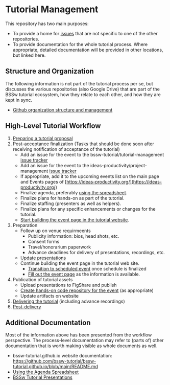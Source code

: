# Tutorial Management

This repository has two main purposes:

* To provide a home for [issues](https://github.com/bssw-tutorial/tutorial-management/issues) that are not specific to one of the other repositories.
* To provide documentation for the whole tutorial process.  Where appropriate, detailed documentation will be provided in other locations, but linked here.

## Structure and Organization

The following information is not part of the tutorial process per se, but discusses the various repositories (also Google Drive) that are part of the BSSw tutorial ecosystem, how they relate to each other, and how they are kept in sync.

* [Github organization structure and management](Github-organization-structure-and-management.md)

## High-Level Tutorial Workflow

1) [Preparing a tutorial proposal](preparing-a-tutorial-proposal.md)
2) Post-acceptance finalization (Tasks that should be done soon after receiving notification of acceptance of the tutorial)
   - Add an issue for the event to the bssw-tutorial/tutorial-management [issue tracker](https://github.com/bssw-tutorial/tutorial-management/issues)
   - Add an issue for the event to the ideas-productivity/project-management [issue tracker](https://github.com/ideas-productivity/project-management/issues)
   - If appropriate, add it to the upcoming events list on the main page and Events pages of [https://ideas-productivity.org/](https://ideas-productivity.org/)
   - Finalize agenda, preferably [using the spreadsheet](using-the-agenda-spreadsheet.md).
   - Finalize plans for hands-on as part of the tutorial.
   - Finalize staffing (presenters as well as helpers).
   - Finalize plans for any specific enhancements or changes for the tutorial.
   - [Start building the event page in the tutorial website](https://github.com/bssw-tutorial/bssw-tutorial.github.io/blob/main/README.md#creating-a-new-tutorial-event).
3) Preparation
   - Follow up on venue requirmeents
      - Publicity information: bios, head shots, etc.
      - Consent forms
      - Travel/honorarium paperwork
      - Advance deadlines for delivery of presentations, recordings, etc.
   - [Update presentations](https://github.com/bssw-tutorial/presentations/blob/main/README.md#preparing-for-a-tutorial-event)
   - Continue building the event page in the tutorial web site.
      - [Transition to scheduled event](https://github.com/bssw-tutorial/bssw-tutorial.github.io/blob/main/README.md#transitioning-to-a-scheduled-event) once schedule is finalized
      - [Fill out the event page](https://github.com/bssw-tutorial/bssw-tutorial.github.io/blob/main/README.md#filling-out-the-event-page) as the information is available.
5) Publication of tutorial assets
   - Upload presentations to FigShare and publish
   - [Create hands-on code repository for the event](create-hands-on-code-repository-for-the-event.md) (as appropriate)
   - Update artifacts on website
4) [Delivering the tutorial](delivering-the-tutorial.md) (including advance recordings)
5) [Post-delivery](post-delivery.md)

## Additional Documentation

Most of the information above has been presented from the workflow perspective. The process-level documentation may refer to (parts of) other documentation that is worth making visible as whole documents as well.

* bssw-tutorial.github.io website documentation: <https://github.com/bssw-tutorial/bssw-tutorial.github.io/blob/main/README.md>
* [Using the Agenda Spreadsheet](using-the-agenda-spreadsheet.md)
* [BSSw Tutorial Presentations](https://github.com/bssw-tutorial/presentations/blob/main/README.md)
